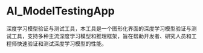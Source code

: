 # AI_ModelTestingApp
深度学习模型验证与测试工具，本工具是一个图形化界面的深度学习模型验证与测试工具，支持多种主流深度学习模型和推理框架，旨在帮助开发者、研究人员和工程师快速验证和测试深度学习模型的性能。
